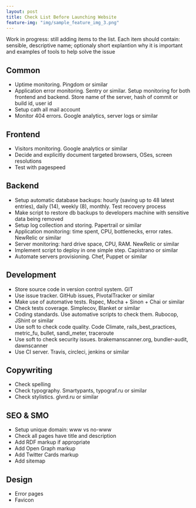```yaml
---
layout: post
title: Check List Before Launching Website
feature-img: "img/sample_feature_img_3.png"
---
```


Work in progress: still adding items to the list. Each item should contain: sensible, descriptive name; optionaly short explantion why it is important and examples of tools to help solve the issue

## Common
 - Uptime monitoring. Pingdom or similar
 - Application error monitoring. Sentry or similar. Setup monitoring for both frontend and backend. Store name of the server, hash of commit or build id, user id
 - Setup cath all mail account
 - Monitor 404 errors. Google analytics, server logs or similar

## Frontend
 - Visitors monitoring. Google analytics or similar
 - Decide and explicitly document targeted browsers, OSes, screen resolutions
 - Test with pagespeed

## Backend
 - Setup automatic database backups: hourly (saving up to 48 latest entries), daily (14), weekly (8), monthly. Test recovery process
 - Make script to restore db backups to developers machine with sensitive data being removed
 - Setup log collection and storing. Papertrail or similar
 - Application monitoring: time spent, CPU, bottlenecks, error rates. NewRelic or similar
 - Server monitoring: hard drive space, CPU, RAM. NewRelic or similar
 - Implement script to deploy in one simple step. Capistrano or similar
 - Automate servers provisioning. Chef, Puppet or similar

## Development
 - Store source code in version control system. GIT
 - Use issue tracker. GitHub issues, PivotalTracker or similar
 - Make use of automative tests. Rspec, Mocha + Sinon + Chai or similar
 - Check tests coverage. Simplecov, Blanket or similar
 - Coding standards. Use automative scripts to check them. Rubocop, JShint or similar
 - Use soft to check code quality. Code Climate, rails_best_practices, metric_fu, bullet, sandi_meter, traceroute
 - Use soft to check security issues. brakemanscanner.org, bundler-audit, dawnscanner
 - Use CI server. Travis, circleci, jenkins or similar

## Copywriting
 - Check spelling
 - Check typography. Smartypants, typograf.ru or similar
 - Check stylistics. glvrd.ru or similar

## SEO & SMO
 - Setup unique domain: www vs no-www
 - Check all pages have title and description
 - Add RDF markup if appropriate
 - Add Open Graph markup
 - Add Twitter Cards markup
 - Add sitemap

## Design
 - Error pages
 - Favicon
